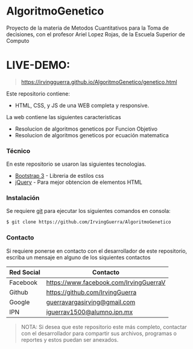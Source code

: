 # AlgoritmoGenetico

Proyecto de la materia de Metodos Cuantitativos para la Toma de decisiones, con el profesor Ariel Lopez Rojas, de la Escuela Superior de Computo

# LIVE-DEMO: 
> https://irvingguerra.github.io/AlgoritmoGenetico/genetico.html

Este repositorio contiene: 
  - HTML, CSS, y JS de una WEB completa y responsive.

La web contiene las siguientes caracteristicas
  - Resolucion de algoritmos geneticos por Funcion Objetivo
  - Resolucion de algoritmos geneticos por ecuación matematica

### Técnico

En este repositorio se usaron las siguientes tecnologias.

* [Bootstrap 3](http://breakdance.io) - Libreria de estilos css
* [jQuery](https://jquery.com/) - Para mejor obtencion de elementos HTML
 
### Instalación

Se requiere [git](https://git-scm.com/) para ejecutar los siguientes comandos en consola:

```sh
$ git clone https://github.com/IrvingGuerra/AlgoritmoGenetico
```

### Contacto

Si requiere ponerse en contacto con el desarrollador de este repositorio, escriba un mensaje en alguno de los siquientes contactos

| Red Social | Contacto |
| ------ | ------ |
| Facebook | https://www.facebook.com/IrvingGuerraV|
| Github | https://github.com/IrvingGuerra |
| Google | guerravargasirving@gmail.com |
| IPN | iguerrav1500@alumno.ipn.mx |

 > NOTA: Si desea que este repositorio este más completo, contactar con el desarrollador para compartir sus archivos, programas o reportes y estos puedan ser anexados.

